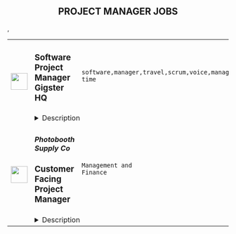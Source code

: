 <div align="center"><h2>PROJECT MANAGER JOBS</h2></div><table><tr>
                <td width="100" height="100" rowspan="2">
                    <img src="" width="38px" height="auto">
                </td>
                <td width="300">
                    <h5> </h5>
                    <h3>Software Project Manager Gigster HQ</h3>
                </td>
                <td width="300">
                    <code>software,manager,travel,scrum,voice,management,lead,engineering,part-time</code>
                </td>
                <td width="200">
                <text>6 days ago</text>
                </td>
                <td width="100" rowspan="2">
                <a href="https://remoteOK.com/remote-jobs/remote-software-project-manager-gigster-hq-131684" align="right" target="_blank">Apply</a>
                </td>
            </tr>
            <tr>
                <td colspan="3">
                <details><summary>Description</summary>
                Gigster is looking for expert Software Project Managers / SCRUM Masters with strong Software Engineering backgrounds to help lead trend-setting product development. They will deliver amazing experiences to customers by leading cutting-edge projects for F500 companies and startups in exciting domains like AI/ML, and Blockchain/NFT. They will work Full time on one project or Part-time on multiple projects and will be responsible for detailed Project plans, Estimations, Sprint plans, Sprint Reviews, and Retrospectives. In addition to that, they will also produce Milestone reports, Metrics reports, Risk mitigation, and Action plans.

Ideal candidates are stellar, proven software project managers with strong technical backgrounds who've built first-rate products and love working with people. You should be excited about juggling multiple projects and helping us optimize the overall product management process.

This is a remote position that can be done from anywhere in the world! Occasionally, you may be asked to travel on-site for client projects.

At Gigster, whether working with entrepreneurs to realize 'the next great vision' or with Fortune 500 companies to deliver a big product launch, we build really cool solutions that make a difference! From blockchain to AI/ML to VR and more, Gigster builds enterprise software on cutting-edge technology.

Gigster is powering the worldâs engineering. We provide companies of all sizes with on-demand access to experts in new technology software development. Custom software is becoming essential for every business with global IT spend, yet very few have easy access to high-quality, managed talent when they need it. And as AI continues to change businesses, weâre helping companies through digital transformation, shaping the world of the future.
Â 
We are changing the way software is built by empowering independent experts with smarter tools. Gigster takes pride in having an extraordinary global network of developers, designers, and project managers. Increasing levels of standardization in tooling and access to better data about the development process make the creation of custom software ripe for automation and scale, and Gigster will continue to deliver on that need in the marketplace.
Â 
We are an equal opportunity employer and value diversity, equity, and inclusion. We believe that the best ideas come from diverse teams, and diverse teams are built intentionally. We want the best people from all around the world and are committed to creating an environment where people are empowered to give voice to their great ideas.
<br/><br/>Please mention the word **HANDY** and tag RNTIuOTEuOTAuMjQ4 when applying to show you read the job post completely (#RNTIuOTEuOTAuMjQ4). This is a beta feature to avoid spam applicants. Companies can search these words to find applicants that read this and see they're human.
                </details>
                </td>
            </tr>,<tr>
                <td width="100" height="100" rowspan="2">
                    <img src="https://wwr-pro.s3.amazonaws.com/logos/0081/8318/logo.gif" width="38px" height="auto">
                </td>
                <td width="300">
                    <h5>Photobooth Supply Co</h5>
                    <h3> Customer Facing Project Manager</h3>
                </td>
                <td width="300">
                    <code>Management and Finance</code>
                </td>
                <td width="200">
                <text>5 days ago</text>
                </td>
                <td width="100" rowspan="2">
                <a href="https://weworkremotely.com/listings/photobooth-supply-co-customer-facing-project-manager" align="right" target="_blank">Apply</a>
                </td>
            </tr>
            <tr>
                <td colspan="3">
                <details><summary>Description</summary>
                <img src="https://we-work-remotely.imgix.net/logos/0081/8318/logo.gif?ixlib=rails-4.0.0&w=50&h=50&dpr=2&fit=fill&auto=compress" />

<p>
  <strong>Headquarters:</strong> Santa Ana, California, United States
    <br /><strong>URL:</strong> <a href="http://www.photoboothsupplyco.com">http://www.photoboothsupplyco.com</a>
</p>

<p>Do you thrive in organizing complicated projects? Does working with cutting edge technology sound like your kinda Monday? ☕️  Oh boy, do we have a job for you. Bonus points if you also have a fascination for how the Events Industry works behind the scenes!</p>
<p>We at <a href="https://photoboothsupplyco.com/" class="external">Photobooth Supply Co</a> are searching for an organized and motivated Customer Facing Project Manager to work with various customer facing teams within our company. Our ideal candidate has prior experience in project management and product launches, experience working with customer facing teams, and is comfortable with a fully remote team - spread throughout the world!</p>
<p>You would be coordinating everything required to advertise, support, and educate our clients on our new products. 🤩</p>
<p><br></p>
<h3>Goals</h3>
<ul><li>Ensure all Customer Facing teams are executing their projects on time and with impeccable quality</li></ul>
<h3><br></h3>
<h3>Responsibilities</h3>
<ul> <li>Oversee customer facing projects related to all new and existing PBSCO products for the following departments:<ul> <li>Customer Experience (Support)</li> <li>Customer Success</li> <li>Sales</li> <li>Marketing - internal and external partners</li> <li>Content - including our internal team and external partners</li> </ul> </li> <li>Manage these projects and team members by:<ul> <li>Maintaining and refining our project management tool for these teams</li> <li>Facilitate necessary meetings on these projects: take notes, lead meeting, record action items</li> <li>Attend relevant department meetings to ensure alignment on projects within team's day-to-day roles</li> <li>Using team capacities, you would be responsible for determining timelines and realistic deadlines for each team member and project</li> </ul> </li> <li>Primary Liaison for Product Related Projects<ul> <li>Main point of contact to communicate with all relevant Directors on team member progress within each department</li> <li>Main point of contact to communicate on the Product Launch progress and needs</li> </ul> </li> <li>Oversee all relevant SOPs and workflows for supporting and launching Products<ul> <li>Create &amp; update workflows and SOPs when needed</li> <li>Regular review of team members utilizing SOPs and addressing as needed</li> <li>Ensure the team adheres to all Product related SOPs laid out by Dev and Product Teams</li> </ul> </li> <li>Track &amp; Manage Project Based Metrics<ul> <li>Use &amp; manage metric systems within our dedicated project management tools</li> <li>Be familiar with typical project management metrics and how to use them for forecasting</li> </ul> </li> <li>Maintaining Product Support for Customer Facing Teams <ul> <li>Managing the needs of updating KBAs, website pages,  workflows, FAQs — assigning these tasks and managing</li> </ul> </li> </ul>
<p><strong>Requirements</strong></p>
<ul> <li>Most importantly, you MUST be kind, respectful, and thoughtful. Strong opinions are very welcome. Jerks are not.</li> <li>Project management</li> <li>Project management applications</li> <li>Communicating with our fully distributed teams with excellent skill and care</li> <li>Strong familiarity with standard project management workflows and SOPs</li> <li>Proven creativity to meet deadlines despite all odds being against you</li> </ul>
<p><strong>Benefits</strong></p>
<p>🏥 Health Benefits</p>
<p>👴 401K for California Based Employees</p>
<p>📚 Education Stipend</p>
<p>💻 Remote Work</p>
<p>💰 Bonus Plan</p>
<p>🏝️ Annual Retreat</p>
<p>✈️ Generous PTO and Holiday Schedule</p>
<p>💼 Quarterly Financial Meetings</p>
<p>📊 Open Book Management<br></p>
<p>💪 Intimate Team</p>

<p><strong>To apply:</strong> <a href="https://weworkremotely.com/remote-jobs/photobooth-supply-co-customer-facing-project-manager">https://weworkremotely.com/remote-jobs/photobooth-supply-co-customer-facing-project-manager</a></p>

                </details>
                </td>
            </tr>,<tr>
                <td width="100" height="100" rowspan="2">
                    <img src="https://wwr-pro.s3.amazonaws.com/logos/0081/6963/logo.gif" width="38px" height="auto">
                </td>
                <td width="300">
                    <h5>Yoko Co</h5>
                    <h3> Digital Project Manager</h3>
                </td>
                <td width="300">
                    <code>All Other Remote</code>
                </td>
                <td width="200">
                <text>34 days ago</text>
                </td>
                <td width="100" rowspan="2">
                <a href="https://weworkremotely.com/remote-jobs/yoko-co-digital-project-manager-2" align="right" target="_blank">Apply</a>
                </td>
            </tr>
            <tr>
                <td colspan="3">
                <details><summary>Description</summary>
                <img src="https://we-work-remotely.imgix.net/logos/0081/6963/logo.gif?ixlib=rails-4.0.0&w=50&h=50&dpr=2&fit=fill&auto=compress" />

<p>
  <strong>Headquarters:</strong> McLean, VA
    <br /><strong>URL:</strong> <a href="https://www.yokoco.com/">https://www.yokoco.com/</a>
</p>

<div>
<strong><br>We’re searching for a driven and organized project manager who prides themselves on delivering an exceptional client experience.<br></strong><br>
</div><div>More on that in a moment, but first:<br><br>
</div><div>
<strong><br>Life is short.<br></strong><br>
</div><div>We believe that if we’re going to spend a decent chunk of our time working, it should be for a good purpose. That’s why we exclusively serve clients who make a positive impact on the world.<br><br>
</div><div>At Yoko Co the hours you spend moving things forward won’t just make some rich dude or dudette richer: You’ll be connecting people with life-saving medical care, get adorable pets adopted into forever homes, find a way for kids to afford college, build bridges between brilliant minds, protect our environment, and so much more.<br><br>
</div><div>At the end of each day, we want you to feel like you’ve made a difference — like you’ve made things a little bit better.<br><br>
</div><div>
<em>(Cue inspirational music / wipe away single tear)<br></em><br>
</div><div>
<strong><br>Ok, so about this position:<br></strong><br>
</div><div>On our team:<br><br>
</div><ul>
<li>You own the projects. You’re ultimately responsible for their success. That means balancing your project team and resources, to stay on time, on budget, on spec, and on vision (all while delivering an exceptional client experience).</li>
<li>In pursuit of this success, we’ll make sure you have the tools and support to make that happen.</li>
<li>Most of the engagements you work on will be related to websites in some way — whether that’s building something new, or making something better.</li>
<li>You’ll be scheduling, planning, coordinating, connecting, and doing, as you collaborate with our strategists, designers, copywriters, developers, and others.</li>
<li>Sometimes, you’ll need to lead a room or take charge of a situation. You should feel comfortable doing so, in a positive way.<br>You must understand the full life cycle of a digital/website project. You don’t need to be an expert in all facets of the work, but you do need a high-level of how all of the pieces fit together.</li>
</ul><div>
<strong><br>If you work here, you’ll:<br></strong><br>
</div><ul>
<li>Serve as the primary contact with clients consulting on end-to-end web design projects and ongoing retainers.</li>
<li>Ensure the overall success of the client’s web projects. Must be able to own the vision for a project and know what it takes to align deliverables with that vision.</li>
<li>Manage internal resources and deliverables in collaboration with agency departments.</li>
<li>Manage project timeline including timely delivery of the project and associated deliverables.</li>
<li>Plan project phases and client billing.</li>
<li>Manage administrative aspects of each client project from paperwork and invoicing to managing records in a CRM (Hubspot), PM platform, Wiki, etc.</li>
<li>Develop and grow ongoing relationships with clients, colleagues, and contractors with a focus on the human-to-human experience being a delightful one.</li>
</ul><div>
<strong><br>You’ll do well in this job if you have:<br></strong><br>
</div><ul>
<li>Minimum 3 years of continuous industry experience in web design (or comparable) project management, with proven experience in web project conception from inception to launch.</li>
<li>Proficiency in all MS Office/G Suite applications, basic HTML syntax, writing and editing, and general knowledge of business, marketing, and technology fields.</li>
<li>Proficiency with project management software and techniques. Understanding of key project management tenets including project charters and waterfall vs agile methodologies.</li>
<li>Familiarity with strategic consulting, development of Information Architectures and wireframes, and development of Functional Requirements for technical projects.</li>
<li>Familiarity with managing CMS implementation projects and working knowledge of content management systems. Experience with WordPress, Drupal, or other CMS products is a plus.</li>
<li>This role is comparable to a project manager, you need to be able to manage complex web engagements with grace under pressure and occasionally cook up solutions on the fly.</li>
<li>Have a genuine interest in staying on top of industry trends and best practices and be “game” for taking on new challenges and learning new technologies.</li>
</ul><div>
<strong><br>However, maybe don’t apply if:<br></strong><br>
</div><ul>
<li>You prefer to work on a single big project at a time. We all have to do a bit of juggling around here, and while we wish we could pour ourselves into just one thing for weeks at a time to make it perfect, that’s often not the reality.</li>
<li>You’ve ever said “that’s not my job” or “that’s below my pay grade.” While we try to utilize everyone in the best way we possibly can, sometimes things can get dicey and we have to pitch in to help reach the finish line.</li>
</ul><div>
<strong>Full disclosure:</strong> This isn’t the place for everyone. You’ll have a lot of autonomy, but the expectations are high, the work is fast-paced, and the hats are many. We’re looking for people with grit who take ownership, see the big picture, and are always thinking about how we can do even better the next time.<br><br>
</div><div>
<strong><br>The interview process:<br></strong><br>
</div><div>You’ll do 3-4 interviews with various members of our team, starting with a short culture interview, and then moving onto more specialized conversations. Somewhere in the middle of the process, you’ll likely do a short practical test to ensure you can deliver at the level it takes to be successful here.<br><br>
</div><div>
<strong><br>If you work here:<br></strong><br>
</div><div>You’ll get a competitive salary, unlimited time off, a flexible schedule, the ability to work wherever you want, a personal development budget, federal holidays and multiple weeks off at the end of the year to recharge. If you’re in the US, we also offer health insurance, disability and life insurance, and 401k matching.<br><br>
</div><div>
<strong><br>A little more about us:<br></strong><br>
</div><div>We’ve been in business for over a decade, our whole team is remote, we were named a 2020 and 2021 Best Place to Work by the Inc. 5000 and the Washington Business Journal, and you can poke around our website to learn more.<br><br>
</div><div>To apply, please email <a href="mailto:careers@yokoco.com">careers@yokoco.com</a>. Use the subject line <strong>“GSD”</strong>, make sure you include your resume, and tell us why you think you’d be a great fit for the position. Also, share something cool that you’ve learned recently. Weird trivia encouraged.<br><br>
</div>

<p><strong>To apply:</strong> <a href="https://weworkremotely.com/remote-jobs/yoko-co-digital-project-manager-2">https://weworkremotely.com/remote-jobs/yoko-co-digital-project-manager-2</a></p>

                </details>
                </td>
            </tr></table>